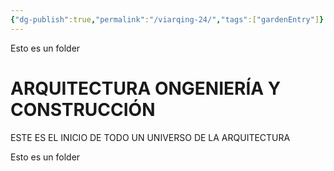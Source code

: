 ```yaml
---
{"dg-publish":true,"permalink":"/viarqing-24/","tags":["gardenEntry"]}
---
```





<div class="transclusion internal-embed is-loaded"><div class="markdown-embed">



Esto es un folder

</div></div>


# ARQUITECTURA ONGENIERÍA Y CONSTRUCCIÓN

ESTE ES EL INICIO DE TODO UN UNIVERSO DE LA ARQUITECTURA









<div class="transclusion internal-embed is-loaded"><div class="markdown-embed">



Esto es un folder

</div></div>


